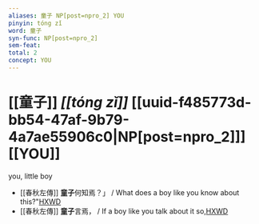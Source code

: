```yaml
---
aliases: 童子 NP[post=npro_2] YOU
pinyin: tóng zǐ
word: 童子
syn-func: NP[post=npro_2]
sem-feat: 
total: 2
concept: YOU 
---
```

# [[童子]] *[[tóng zǐ]]*  [[uuid-f485773d-bb54-47af-9b79-4a7ae55906c0|NP[post=npro_2]]] [[YOU]]
you, little boy
 - [[春秋左傳]] **童子**何知焉？」 / What does a boy like you know about this?"[HXWD](https://hxwd.org/textview.html?location=KR1e0001_tls_008-358a.16)
 - [[春秋左傳]] **童子**言焉， / If a boy like you talk about it so,[HXWD](https://hxwd.org/textview.html?location=KR1e0001_tls_009-173a.21)
